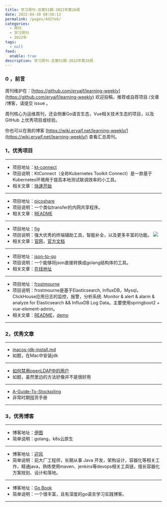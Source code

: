 ```yaml
---
title: 学习周刊-总第51期-2022年第16周
date: 2022-04-30 08:56:13
permalink: /pages/4d2fe6/
categories:
  - 周刊
  - 学习周刊
  - 2022年
tags:
  - null
feed:
  enable: true
description: 学习周刊-总第51期-2022年第16周
---
```


### 0 ，前言

周刊维护在：[https://github.com/eryajf/learning-weekly](https://github.com/eryajf/learning-weekly)  欢迎投稿，推荐或自荐项目 /文章 /博客，请提交 issue 。

周刊核心为运维周刊，还会侧重Go语言生态，Vue相关技术生态的项目，以及 GitHub 上优秀项目或经验。

你也可以在我的博客 [https://wiki.eryajf.net/learning-weekly/](https://wiki.eryajf.net/learning-weekly/) 查看汇总周刊。


### 1，优秀项目

---
- 项目地址：[kt-connect](https://github.com/alibaba/kt-connect)
- 项目说明：KtConnect（全称Kubernetes Toolkit Connect）是一款基于Kubernetes环境用于提高本地测试联调效率的小工具。
- 相关文章：[快速开始](https://github.com/alibaba/kt-connect/blob/master/docs/zh-cn/guide/quickstart.md)
---
- 项目地址：[picoshare](https://github.com/mtlynch/picoshare)
- 项目说明：一个类似transfer的内网共享程序。
- 相关文章：[README](https://github.com/mtlynch/picoshare#readme)
---
- 项目地址：[fig](https://fig.io/)
- 项目说明：强大优秀的终端辅助工具，智能补全，以及更多丰富的功能。
  ![](http://t.eryajf.net/imgs/2022/04/1262451aacf13a00.gif)
- 相关文章：[官网](https://fig.io/)，[官方文档](https://fig.io/docs/getting-started)
---
- 项目地址：[json-to-go](https://github.com/mholt/json-to-go)
- 项目说明：一个能够将json直接转换成golang结构体的工具。
- 相关文章：[在线地址](http://public.eryajf.net/json2go/)
---
- 项目地址：[frostmourne](https://github.com/AutohomeCorp/frostmourne)
- 项目说明：frostmourne是基于Elasticsearch, InfluxDB，Mysql，ClickHouse应用日志的监控，报警，分析系统. Monitor & alert & alarm & analyze for Elasticsearch && InfluxDB Log Data。主要使用springboot2 + vue-element-admin。
- 相关文章：[README](https://github.com/AutohomeCorp/frostmourne#readme)，[demo](https://frostmourne-demo.github.io/dashboard.view)
---

### 2，优秀文章

---
- [macos-jdk-install.md](https://gist.github.com/tinkerware/8d92524d78f958f3d821b127393a96a1)
- 如题，在Mac中安装jdk
---
- [如何禁用openLDAP中的用户](https://openldap-technical.openldap.narkive.com/xA3NK3kT/enable-disable-user-account-in-openldap)
- 如题，虽然里边的方法好像并不是很好用
---
- [A-Guide-To-Stockpiling](https://github.com/toutiaoio/A-Guide-To-Stockpiling)
- 非常时期囤货手册
---

### 3，优秀博客

---
- 博客地址：[伊图](http://kuring.me/)
- 简单说明：golang，k8s云原生
---
- 博客地址：[迎风](http://www.cuiyingfeng.com/)
- 简单说明：前大厂工程师，长期从事 Java 开发，架构设计，容器化等相关工作，精通java，熟练使用maven、jenkins等devops相关工具链，擅长容器化方案规划、设计和落地。
---
- 博客地址：[Go Book](https://gofuncchan.gitee.io/books/1-Go-Basics/00-Go%E5%9F%BA%E7%A1%80%E7%B3%BB%E5%88%97%E6%A6%82%E8%BF%B0/)
- 简单说明：一个很丰富，且有深度的go语言学习实践博客。
---